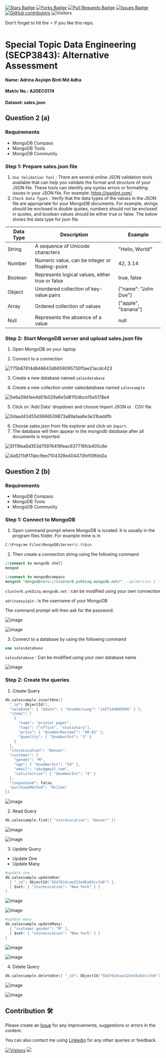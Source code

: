 <a href="https://github.com/drshahizan/SECP3843/stargazers"><img src="https://img.shields.io/github/stars/drshahizan/SECP3843" alt="Stars Badge"/></a>
<a href="https://github.com/drshahizan/SECP3843/network/members"><img src="https://img.shields.io/github/forks/drshahizan/SECP3843" alt="Forks Badge"/></a>
<a href="https://github.com/drshahizan/SECP3843/pulls"><img src="https://img.shields.io/github/issues-pr/drshahizan/SECP3843" alt="Pull Requests Badge"/></a>
<a href="https://github.com/drshahizan/SECP3843/issues"><img src="https://img.shields.io/github/issues/drshahizan/SECP3843" alt="Issues Badge"/></a>
<a href="https://github.com/drshahizan/SECP3843/graphs/contributors"><img alt="GitHub contributors" src="https://img.shields.io/github/contributors/drshahizan/SECP3843?color=2b9348"></a>
![Visitors](https://api.visitorbadge.io/api/visitors?path=https%3A%2F%2Fgithub.com%2Fdrshahizan%2FSECP3843&labelColor=%23d9e3f0&countColor=%23697689&style=flat)


Don't forget to hit the :star: if you like this repo.

# Special Topic Data Engineering (SECP3843): Alternative Assessment

#### Name: Adrina Asyiqin Binti Md Adha
#### Matric No.: A20EC0174
#### Dataset: sales.json

## Question 2 (a)

### Requirements
- MongoDB Compass
- MongoDB Tools
- MongoDB Community
  
### Step 1: Prepare sales.json file 
1. `Use Validation Tool` : There are several online JSON validation tools available that can help you validate the format and structure of your JSON file. These tools can identify any syntax errors or formatting issues in your JSON file. For example: https://jsonlint.com/
2. `Check Data Types` : Verify that the data types of the values in the JSON file are appropriate for your MongoDB documents. For example, strings should be enclosed in double quotes, numbers should not be enclosed in quotes, and boolean values should be either true or false. The below shows the data type for json file.

| Data Type | Description                                        | Example             |
|-----------|----------------------------------------------------|---------------------|
| String    | A sequence of Unicode characters                   | "Hello, World!"     |
| Number    | Numeric value, can be integer or floating-point    | 42, 3.14            |
| Boolean   | Represents logical values, either true or false    | true, false         |
| Object    | Unordered collection of key-value pairs            | {"name": "John Doe"}|
| Array     | Ordered collection of values                       | ["apple", "banana"] |
| Null      | Represents the absence of a value                  | null                |

### Step 2: Start MongoDB server and upload sales.json file
1. Open MongoDB on your laptop 
   
2. Connect to a connection
   
![775b87814d848643d6659095730f5ae21acdc423](https://github.com/drshahizan/SECP3843/assets/96984290/7787ed1e-f131-4892-9fa1-e5724437f694)

3. Create a new database named `salesdatabase`
 
4. Create a new collection under salesdatabase named `salessample` 

![5e6a39d1ee4d01b029a6e5d8110dbce15e5178e4](https://github.com/drshahizan/SECP3843/assets/96984290/82ea7a74-64fa-4643-86ac-8ecd8b9b9462)

5. Click on 'Add Data' dropdown and choose Import JSON or . CSV file

![0daad43455d3666539873a89a1aa8e3e31baddfb](https://github.com/drshahizan/SECP3843/assets/96984290/b16f73ec-cde0-42b5-9fc4-78874f0906d9)

6. Choose sales.json from file explorer and click on `Import`.
7. The database will then appear in the mongodb database after all documents is imported.

![5f119ea6d353d75976418feac637716fcb405c8e](https://github.com/drshahizan/SECP3843/assets/96984290/1cb498ad-e28e-48ef-a53f-72fede3bae32)

![4a6211df17abc9ee7104328e404473fef59fdd2a](https://github.com/drshahizan/SECP3843/assets/96984290/b33324e7-f715-434a-a769-e15b33cd422d)


## Question 2 (b)
### Requirements
- MongoDB Compass
- MongoDB Tools
- MongoDB Community
  
### Step 1: Connect to MongoDB
1. Open command prompt where MongoDB is located. It is usually in the program files folder. For example mine is in 
  ```sql
  C:\Program Files\MongoDB\Server\6.0\bin
  ```
2. Then create a connection string using the following command 
  ```sql
  //connect to mongodb shell
  mongod

  //connect to mongodbcompass
  mongosh "mongodb+srv://cluster0.yvk5zzq.mongodb.net/" --apiVersion 1 --username adrinaasyiqin
  ```
`cluster0.yvk5zzq.mongodb.net` : can be modified using your own connection

`adrinaasyiqin` : is the username of your MongoDB

The command prompt will then ask for the password.

![image](https://github.com/drshahizan/SECP3843/assets/96984290/aca4ca77-3f28-4fa0-84fe-1f302db55741)

![image](https://github.com/drshahizan/SECP3843/assets/96984290/5fb6f9c0-cb18-4572-81d0-76968c14591a)

3. Connect to a database by using the following command
  ```sql
  use salesdatabase
  ```
`salesdatabase` : Can be modified using your own database name

![image](https://github.com/drshahizan/SECP3843/assets/96984290/ff1ef1f3-c400-4756-9794-93b78f6f86ca)


### Step 2: Create the queries
1. Create Query
  ```s
  db.salessample.insertOne({
    "_id": ObjectId(),
    "saleDate": { "$date": { "$numberLong": "1427144809506" } },
    "items": [
      {
        "name": "printer paper",
        "tags": ["office", "stationary"],
        "price": { "$numberDecimal": "40.01" },
        "quantity": { "$numberInt": "2" }
      }
    ],
    "storeLocation": "Denver",
    "customer": {
      "gender": "M",
      "age": { "$numberInt": "24" },
      "email": "abc@gmail.com",
      "satisfaction": { "$numberInt": "4" }
    },
    "couponUsed": false,
    "purchaseMethod": "Online"
  })

  ```
![image](https://github.com/drshahizan/SECP3843/assets/96984290/3e05216d-b48b-4954-8f5a-47274c53fc7b)

2. Read Query
  ```s
  db.salessample.find({ "storeLocation": "Denver" })
  ```
![image](https://github.com/drshahizan/SECP3843/assets/96984290/7c14b81f-4c91-4723-9e07-1f050abb4d7c)

![image](https://github.com/drshahizan/SECP3843/assets/96984290/8bd5e995-ae5c-4bfb-89ce-f673ca554b05)


3. Update Query
 - Update One
 - Update Many
  ```s
  #update one
  db.salessample.updateOne(
    { "_id": ObjectId("5bd761dcae323e45a93ccfe8") },
    { $set: { "storeLocation": "New York" } }
  )
  ```
![image](https://github.com/drshahizan/SECP3843/assets/96984290/fd048863-fa38-40e9-a153-2e3d176b6bfa)

![image](https://github.com/drshahizan/SECP3843/assets/96984290/d0de0e7f-9d1c-417c-9d4f-eac2d0914841)

  ```s
  #update many
  db.salessample.updateMany(
    { "customer.gender": "M" },
    { $set: { "storeLocation": "New York" } }
  )
  ```
![image](https://github.com/drshahizan/SECP3843/assets/96984290/4634daba-bb73-47bb-a16f-a3f14024c901)

![image](https://github.com/drshahizan/SECP3843/assets/96984290/7fe0ae53-90cd-46f1-91d4-f36561404f18)

4. Delete Query
  ```s
  db.salessample.deleteOne({ "_id": ObjectId("5bd761dcae323e45a93ccfe8") })
  ```
![image](https://github.com/drshahizan/SECP3843/assets/96984290/4a39a065-d8d6-42dc-8c6c-870d04477de5)

![image](https://github.com/drshahizan/SECP3843/assets/96984290/004504fd-6d37-4053-bf10-db1a43ecbded)

## Contribution 🛠️
Please create an [Issue](https://github.com/drshahizan/special-topic-data-engineering/issues) for any improvements, suggestions or errors in the content.

You can also contact me using [Linkedin](https://www.linkedin.com/in/drshahizan/) for any other queries or feedback.

[![Visitors](https://api.visitorbadge.io/api/visitors?path=https%3A%2F%2Fgithub.com%2Fdrshahizan&labelColor=%23697689&countColor=%23555555&style=plastic)](https://visitorbadge.io/status?path=https%3A%2F%2Fgithub.com%2Fdrshahizan)
![](https://hit.yhype.me/github/profile?user_id=81284918)
